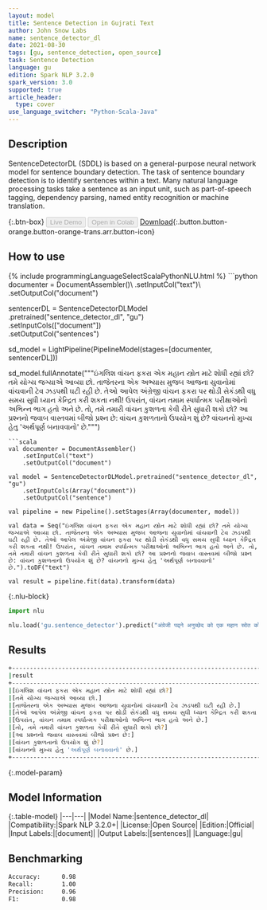 ```yaml
---
layout: model
title: Sentence Detection in Gujrati Text
author: John Snow Labs
name: sentence_detector_dl
date: 2021-08-30
tags: [gu, sentence_detection, open_source]
task: Sentence Detection
language: gu
edition: Spark NLP 3.2.0
spark_version: 3.0
supported: true
article_header:
  type: cover
use_language_switcher: "Python-Scala-Java"
---
```


## Description

SentenceDetectorDL (SDDL) is based on a general-purpose neural network model for sentence boundary detection. The task of sentence boundary detection is to identify sentences within a text. Many natural language processing tasks take a sentence as an input unit, such as part-of-speech tagging, dependency parsing, named entity recognition or machine translation.

{:.btn-box}
<button class="button button-orange" disabled>Live Demo</button>
<button class="button button-orange" disabled>Open in Colab</button>
[Download](https://s3.amazonaws.com/auxdata.johnsnowlabs.com/public/models/sentence_detector_dl_gu_3.2.0_3.0_1630336149356.zip){:.button.button-orange.button-orange-trans.arr.button-icon}

## How to use



<div class="tabs-box" markdown="1">
{% include programmingLanguageSelectScalaPythonNLU.html %}
```python
documenter = DocumentAssembler()\
    .setInputCol("text")\
    .setOutputCol("document")
    
sentencerDL = SentenceDetectorDLModel\
  .pretrained("sentence_detector_dl", "gu") \
  .setInputCols(["document"]) \
  .setOutputCol("sentences")

sd_model = LightPipeline(PipelineModel(stages=[documenter, sentencerDL]))

sd_model.fullAnnotate("""ઇંગલિશ વાંચન ફકરા એક મહાન સ્ત્રોત માટે શોધી રહ્યાં છો? તમે યોગ્ય જગ્યાએ આવ્યા છો. તાજેતરના એક અભ્યાસ મુજબ આજના યુવાનોમાં વાંચવાની ટેવ ઝડપથી ઘટી રહી છે. તેઓ આપેલ અંગ્રેજી વાંચન ફકરા પર થોડી સેકંડથી વધુ સમય સુધી ધ્યાન કેન્દ્રિત કરી શકતા નથી! ઉપરાંત, વાંચન તમામ સ્પર્ધાત્મક પરીક્ષાઓનો અભિન્ન ભાગ હતો અને છે. તો, તમે તમારી વાંચન કુશળતા કેવી રીતે સુધારી શકો છો? આ પ્રશ્નનો જવાબ વાસ્તવમાં બીજો પ્રશ્ન છે: વાંચન કુશળતાનો ઉપયોગ શું છે? વાંચનનો મુખ્ય હેતુ 'અર્થપૂર્ણ બનાવવાનો' છે.""")

```
```scala
val documenter = DocumentAssembler()
    .setInputCol("text")
    .setOutputCol("document")

val model = SentenceDetectorDLModel.pretrained("sentence_detector_dl", "gu")
	.setInputCols(Array("document"))
	.setOutputCol("sentence")

val pipeline = new Pipeline().setStages(Array(documenter, model))

val data = Seq("ઇંગલિશ વાંચન ફકરા એક મહાન સ્ત્રોત માટે શોધી રહ્યાં છો? તમે યોગ્ય જગ્યાએ આવ્યા છો. તાજેતરના એક અભ્યાસ મુજબ આજના યુવાનોમાં વાંચવાની ટેવ ઝડપથી ઘટી રહી છે. તેઓ આપેલ અંગ્રેજી વાંચન ફકરા પર થોડી સેકંડથી વધુ સમય સુધી ધ્યાન કેન્દ્રિત કરી શકતા નથી! ઉપરાંત, વાંચન તમામ સ્પર્ધાત્મક પરીક્ષાઓનો અભિન્ન ભાગ હતો અને છે. તો, તમે તમારી વાંચન કુશળતા કેવી રીતે સુધારી શકો છો? આ પ્રશ્નનો જવાબ વાસ્તવમાં બીજો પ્રશ્ન છે: વાંચન કુશળતાનો ઉપયોગ શું છે? વાંચનનો મુખ્ય હેતુ 'અર્થપૂર્ણ બનાવવાનો' છે.").toDF("text")

val result = pipeline.fit(data).transform(data)

```

{:.nlu-block}
```python
import nlu

nlu.load('gu.sentence_detector').predict("अंग्रेजी पढ्ने अनुच्छेद को एक महान स्रोत को लागी हेर्दै हुनुहुन्छ? तपाइँ सही ठाउँमा आउनुभएको छ. हालै गरिएको एक अध्ययन अनुसार आजको युवाहरुमा पढ्ने बानी छिटोछिटो घट्दै गएको छ. उनीहरु केहि सेकेन्ड भन्दा बढी को लागी एक दिईएको अंग्रेजी पढ्ने अनुच्छेद मा ध्यान केन्द्रित गर्न सक्दैनन्! साथै, पठन थियो र सबै प्रतियोगी परीक्षा को एक अभिन्न हिस्सा हो। त्यसोभए, तपाइँ तपाइँको पठन कौशल कसरी सुधार गर्नुहुन्छ? यो प्रश्न को जवाफ वास्तव मा अर्को प्रश्न हो: पढ्ने कौशल को उपयोग के हो? पढ्न को मुख्य उद्देश्य 'भावना बनाउन' हो.", output_level ='sentence')  
```
</div>

## Results

```bash
+-----------------------------------------------------------------------------------------+
|result                                                                                   |
+-----------------------------------------------------------------------------------------+
|[ઇંગલિશ વાંચન ફકરા એક મહાન સ્ત્રોત માટે શોધી રહ્યાં છો?]                                 						  |
|[તમે યોગ્ય જગ્યાએ આવ્યા છો.]                                                            						  |
|[તાજેતરના એક અભ્યાસ મુજબ આજના યુવાનોમાં વાંચવાની ટેવ ઝડપથી ઘટી રહી છે.]             				     	  |
|[તેઓ આપેલ અંગ્રેજી વાંચન ફકરા પર થોડી સેકંડથી વધુ સમય સુધી ધ્યાન કેન્દ્રિત કરી શકતા નથી!]					  |
|[ઉપરાંત, વાંચન તમામ સ્પર્ધાત્મક પરીક્ષાઓનો અભિન્ન ભાગ હતો અને છે.]                       					  |
|[તો, તમે તમારી વાંચન કુશળતા કેવી રીતે સુધારી શકો છો?]                                    						  |
|[આ પ્રશ્નનો જવાબ વાસ્તવમાં બીજો પ્રશ્ન છે:]                                              						  |
|[વાંચન કુશળતાનો ઉપયોગ શું છે?]                                                           						  |
|[વાંચનનો મુખ્ય હેતુ 'અર્થપૂર્ણ બનાવવાનો' છે.]                                            						  |
+-----------------------------------------------------------------------------------------+
```

{:.model-param}
## Model Information

{:.table-model}
|---|---|
|Model Name:|sentence_detector_dl|
|Compatibility:|Spark NLP 3.2.0+|
|License:|Open Source|
|Edition:|Official|
|Input Labels:|[document]|
|Output Labels:|[sentences]|
|Language:|gu|

## Benchmarking

```bash
Accuracy:      0.98
Recall:        1.00
Precision:     0.96
F1:            0.98
```